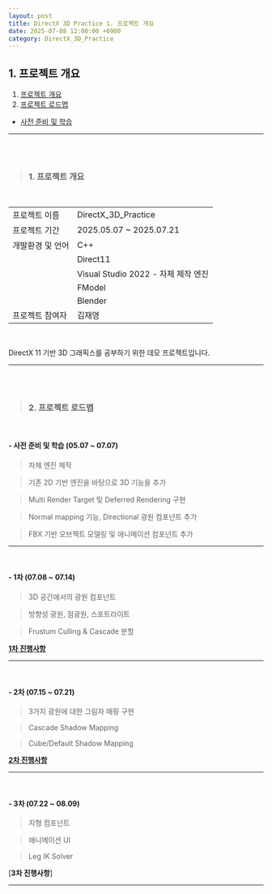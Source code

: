 ```yaml
---
layout: post
title: DirectX 3D Practice 1. 프로젝트 개요
date: 2025-07-08 12:00:00 +0900
category: DirectX_3D_Practice
---
```


## 1. 프로젝트 개요

1. [프로젝트 개요](#1-프로젝트-개요-1)
2. [프로젝트 로드맵](#2-프로젝트-로드맵)
  - [사전 준비 및 학습](#--사전-준비-및-학습-0507--0707)

---

<br><br>

>### 1. 프로젝트 개요

<br>

|||
|---|---|
|프로젝트 이름|DirectX_3D_Practice|
|프로젝트 기간|2025.05.07 ~ 2025.07.21|
|개발환경 및 언어|C++|
||Direct11|
||Visual Studio 2022 - 자체 제작 엔진|
||FModel|
||Blender|
|프로젝트 참여자|김재영|

<br>

DirectX 11 기반 3D 그래픽스를 공부하기 위한 데모 프로젝트입니다.

---

<br><br>

>### 2. 프로젝트 로드맵

<br>

#### - 사전 준비 및 학습 (05.07 ~ 07.07)

> 자체 엔진 제작

> 기존 2D 기반 엔진을 바탕으로 3D 기능을 추가

> Multi Render Target 및 Deferred Rendering 구현

> Normal mapping 기능, Directional 광원 컴포넌트 추가

> FBX 기반 오브젝트 모델링 및 애니메이션 컴포넌트 추가

---

<br>

#### - 1차 (07.08 ~ 07.14)

> 3D 공간에서의 광원 컴포넌트

> 방향성 광원, 점광원, 스포트라이트

> Frustum Culling & Cascade 분할

[**1차 진행사항**](https://dormouse0224.github.io/directx_3d_practice/2025/07/14/DirectX_3D_Practice_2._1%EC%B0%A8_%EC%A7%84%ED%96%89%EC%82%AC%ED%95%AD.html)

---

<br>

#### - 2차 (07.15 ~ 07.21)

> 3가지 광원에 대한 그림자 매핑 구현

> Cascade Shadow Mapping

> Cube/Default Shadow Mapping

[**2차 진행사항**](https://dormouse0224.github.io/directx_3d_practice/2025/07/22/DirectX_3D_Practice_3._2%EC%B0%A8_%EC%A7%84%ED%96%89%EC%82%AC%ED%95%AD.html)

---

<br>

#### - 3차 (07.22 ~ 08.09)

> 지형 컴포넌트

> 애니메이션 UI

> Leg IK Solver

[**3차 진행사항**]

---